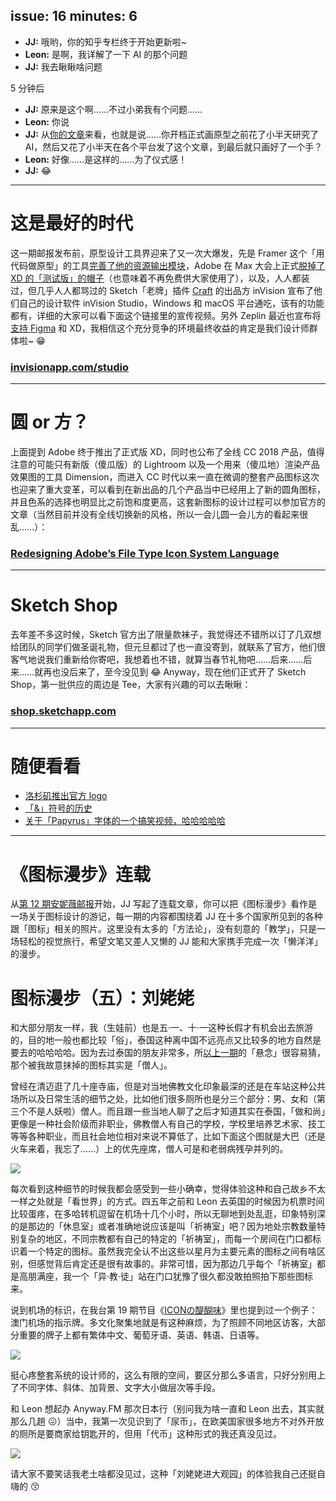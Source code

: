 issue: 16
minutes: 6
---

- **JJ:** 哦哟，你的知乎专栏终于开始更新啦~
- **Leon:** 是啊，我详解了一下 AI 的那个问题
- **JJ:** 我去瞅瞅啥问题

5 分钟后

- **JJ:** 原来是这个啊……不过小弟我有个问题……
- **Leon:** 你说
- **JJ:** 从[你的文章](https://zhuanlan.zhihu.com/p/30193819)来看，也就是说……你开档正式画原型之前花了小半天研究了 AI，然后又花了小半天在各个平台发了这个文章，到最后就只画好了一个手？
- **Leon:** 好像……是这样的……为了仪式感！
- **JJ:** 😂

---

# 这是最好的时代
这一期邮报发布前，原型设计工具界迎来了又一次大爆发，先是 Framer 这个「用代码做原型」的工具[完善了他的资源输出模块](https://blog.framer.com/introducing-export-the-easiest-way-to-share-mockups-assets-and-css-code-aa578318bd18)，Adobe 在 Max 大会上正式[脱掉了 XD 的「测试版」的帽子](http://www.adobe.com/products/xd.html)（也意味着不再免费供大家使用了），以及，人人都装过，但几乎人人都骂过的 Sketch「老牌」插件 [Craft](https://www.invisionapp.com/craft) 的出品方 inVision 宣布了他们自己的设计软件 inVision Studio，Windows 和 macOS 平台通吃，该有的功能都有，详细的大家可以看下面这个链接里的宣传视频。另外 Zeplin 最近也宣布将[支持 Figma](https://blog.zeplin.io/zeplin-figma-integration-its-here-9d6f6e8781d3) 和 XD，我相信这个充分竞争的环境最终收益的肯定是我们设计师群体啦~ 😁
### [invisionapp.com/studio](https://www.invisionapp.com/studio)

---

# 圆 or 方？
上面提到 Adobe 终于推出了正式版 XD，同时也公布了全线 CC 2018 产品，值得注意的可能只有新版（傻瓜版）的 Lightroom 以及一个用来（傻瓜地）渲染产品效果图的工具 Dimension，而进入 CC 时代以来一直在微调的整套产品图标这次也迎来了重大变革，可以看到在新出品的几个产品当中已经用上了新的圆角图标，并且色系的选择也明显比之前饱和度更高，这套新图标的设计过程可以参加官方的文章（当然目前并没有全线切换新的风格，所以一会儿圆一会儿方的看起来很乱……）：
### [Redesigning Adobe’s File Type Icon System Language](https://medium.com/@annydesign/redesigning-adobes-file-type-icon-system-language-6efa4aed1b30)

---

# Sketch Shop
去年差不多这时候，Sketch 官方出了限量款袜子，我觉得还不错所以订了几双想给团队的同学们做圣诞礼物，但元旦都过了也一直没寄到，就联系了官方，他们很客气地说我们重新给你寄吧，我想着也不错，就算当春节礼物吧……后来……后来……就再也没后来了，至今没见到 😂 Anyway，现在他们正式开了 Sketch Shop，第一批供应的周边是 Tee，大家有兴趣的可以去瞅瞅：
### [shop.sketchapp.com](https://shop.sketchapp.com/)

---

# 随便看看
* [洛杉矶推出官方 logo](https://mp.weixin.qq.com/s/AyI4OVBkck0hn9T9Nt3-rA)
* [「&」符号的历史](https://medium.com/black-lion-banner/the-history-of-the-ampersand-c81839171940)
* [关于「Papyrus」字体的一个搞笑视频，哈哈哈哈哈](https://www.youtube.com/watch?v=jVhlJNJopOQ)

---

# 《图标漫步》连载
从[第 12 期安妮薇邮报](https://github.com/JJYing/Anyway-Post/tree/master/Posts/Markdown)开始，JJ 写起了连载文章，你可以把《图标漫步》看作是一场关于图标设计的游记，每一期的内容都围绕着 JJ 在十多个国家所见到的各种跟「图标」相关的照片。这里没有太多的「方法论」，没有刻意的「教学」，只是一场轻松的视觉旅行，希望文笔又差人又懒的 JJ 能和大家携手完成一次「懒洋洋」的漫步。


# 图标漫步（五）：刘姥姥

和大部分朋友一样，我（生娃前）也是五·一、十·一这种长假才有机会出去旅游的，目的地一般也都比较「俗」，泰国这种离中国不远亮点又比较多的地方自然是要去的哈哈哈哈。因为去过泰国的朋友非常多，所[以上一期](https://github.com/Anyway-Design/Anyway-Post/blob/master/Posts/Markdown/%2315.md)的「悬念」很容易猜，那个被我故意抹掉的图标其实是「僧人」。

曾经在清迈逛了几十座寺庙，但是对当地佛教文化印象最深的还是在车站这种公共场所以及日常生活的细节之处，比如他们很多厕所也是分三个部分：男、女和（第三个不是人妖啦）僧人。而且跟一些当地人聊了之后才知道其实在泰国，「做和尚」更像是一种社会阶级而非职业，佛教僧人有自己的学校，学校里培养艺术家、技工等等各种职业，而且社会地位相对来说不算低了，比如下面这个图就是大巴（还是火车来着，我忘了……）上的优先座席，僧人可是和老弱病残孕并列的。

![](http://anyway-web.b0.upaiyun.com/iconwalk/05-01.jpg)

每次看到这种细节的时候我都会感受到一些小确幸，觉得体验这种和自己故乡不太一样之处就是「看世界」的方式。四五年之前和 Leon 去英国的时候因为机票时间比较蛋疼，在多哈转机逗留在机场十几个小时，所以无聊地到处乱逛，印象特别深的是那边的「休息室」或者准确地说应该是叫「祈祷室」吧？因为地处宗教数量特别复杂的地区，不同宗教都有自己的特定的「祈祷室」，而每一个房间在门口都标识着一个特定的图标。虽然我完全认不出这些以星月为主要元素的图标之间有啥区别，但感觉背后肯定还是很有故事的。非常可惜，因为那边几乎每个「祈祷室」都是高朋满座，我一个「异·教·徒」站在门口犹豫了很久都没敢拍照拍下那些图标来。

说到机场的标识，在我台第 19 期节目《[ICONの醍醐味](http://anyway.fm/on-icons/)》里也提到过一个例子：澳门机场的指示牌。多文化聚集地就是有这种麻烦，为了照顾不同地区访客，大部分重要的牌子上都有繁体中文、葡萄牙语、英语、韩语、日语等。

![](http://anyway-web.b0.upaiyun.com/iconwalk/05-02.jpg)

挺心疼整套系统的设计师的，这么有限的空间，要区分那么多语言，只好分别用上了不同字体、斜体、加背景、文字大小做层次等手段。

和 Leon 想起办 Anyway.FM 那次日本行（别问我为啥一直和 Leon 出去，其实就那么几趟 😖）当中，我第一次见识到了「尿币」，在欧美国家很多地方不对外开放的厕所是要商家给钥匙开的，但用「代币」这种形式的我还真没见过。

![](http://anyway-web.b0.upaiyun.com/iconwalk/05-03.jpg)

请大家不要笑话我老土啥都没见过，这种「刘姥姥进大观园」的体验我自己还挺自嗨的 😚